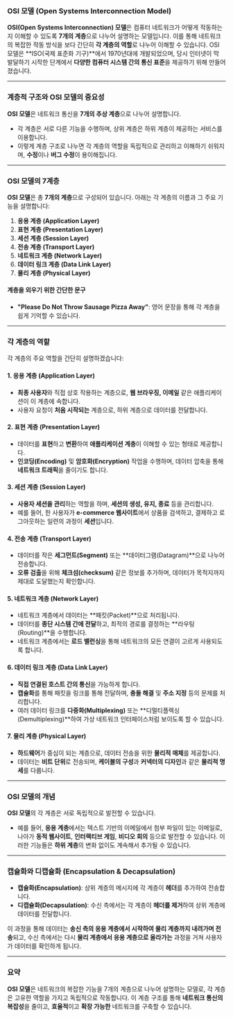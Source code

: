 ### OSI 모델 (Open Systems Interconnection Model)

**OSI(Open Systems Interconnection) 모델**은 컴퓨터 네트워크가 어떻게 작동하는지 이해할 수 있도록 **7개의 계층**으로 나누어 설명하는 모델입니다. 이를 통해 네트워크의 복잡한 작동 방식을 보다 간단히 **각 계층의 역할**로 나누어 이해할 수 있습니다. OSI 모델은 **ISO(국제 표준화 기구)**에서 1970년대에 개발되었으며, 당시 인터넷이 막 발달하기 시작한 단계에서 **다양한 컴퓨터 시스템 간의 통신 표준**을 제공하기 위해 만들어졌습니다.

---

### 계층적 구조와 OSI 모델의 중요성
**OSI 모델**은 네트워크 통신을 **7개의 추상 계층**으로 나누어 설명합니다.  
- 각 계층은 서로 다른 기능을 수행하며, 상위 계층은 하위 계층이 제공하는 서비스를 이용합니다.
- 이렇게 계층 구조로 나누면 각 계층의 역할을 독립적으로 관리하고 이해하기 쉬워지며, **수정**이나 **버그 수정**이 용이해집니다.

---

### OSI 모델의 7계층
**OSI 모델**은 총 **7개의 계층**으로 구성되어 있습니다. 아래는 각 계층의 이름과 그 주요 기능을 설명합니다:

1. **응용 계층 (Application Layer)**
2. **표현 계층 (Presentation Layer)**
3. **세션 계층 (Session Layer)**
4. **전송 계층 (Transport Layer)**
5. **네트워크 계층 (Network Layer)**
6. **데이터 링크 계층 (Data Link Layer)**
7. **물리 계층 (Physical Layer)**

#### 계층을 외우기 위한 간단한 문구
- **"Please Do Not Throw Sausage Pizza Away"**: 영어 문장을 통해 각 계층을 쉽게 기억할 수 있습니다.

---

### 각 계층의 역할
각 계층의 주요 역할을 간단히 설명하겠습니다:

#### 1. 응용 계층 (Application Layer)
- **최종 사용자**와 직접 상호 작용하는 계층으로, **웹 브라우징, 이메일** 같은 애플리케이션이 이 계층에 속합니다.
- 사용자 요청이 **처음 시작되는** 계층으로, 하위 계층으로 데이터를 전달합니다.

#### 2. 표현 계층 (Presentation Layer)
- 데이터를 **표현**하고 **변환**하여 **애플리케이션 계층**이 이해할 수 있는 형태로 제공합니다.
- **인코딩(Encoding)** 및 **암호화(Encryption)** 작업을 수행하며, 데이터 압축을 통해 **네트워크 트래픽**을 줄이기도 합니다.

#### 3. 세션 계층 (Session Layer)
- **사용자 세션을 관리**하는 역할을 하며, **세션의 생성, 유지, 종료** 등을 관리합니다.
- 예를 들어, 한 사용자가 **e-commerce 웹사이트**에서 상품을 검색하고, 결제하고 로그아웃하는 일련의 과정이 **세션**입니다.

#### 4. 전송 계층 (Transport Layer)
- 데이터를 작은 **세그먼트(Segment)** 또는 **데이터그램(Datagram)**으로 나누어 전송합니다.
- **오류 검출**을 위해 **체크섬(checksum)** 같은 정보를 추가하며, 데이터가 목적지까지 제대로 도달했는지 확인합니다.

#### 5. 네트워크 계층 (Network Layer)
- 네트워크 계층에서 데이터는 **패킷(Packet)**으로 처리됩니다.
- 데이터를 **종단 시스템 간에 전달**하고, 최적의 경로를 결정하는 **라우팅(Routing)**을 수행합니다.
- 네트워크 계층에서는 **로드 밸런싱**을 통해 네트워크의 모든 연결이 고르게 사용되도록 합니다.

#### 6. 데이터 링크 계층 (Data Link Layer)
- **직접 연결된 호스트 간의 통신**을 가능하게 합니다.
- **캡슐화**를 통해 패킷을 링크를 통해 전달하며, **충돌 해결** 및 **주소 지정** 등의 문제를 처리합니다.
- 여러 데이터 링크를 **다중화(Multiplexing)** 또는 **디멀티플렉싱(Demultiplexing)**하여 가상 네트워크 인터페이스처럼 보이도록 할 수 있습니다.

#### 7. 물리 계층 (Physical Layer)
- **하드웨어**가 중심이 되는 계층으로, 데이터 전송을 위한 **물리적 매체**를 제공합니다.
- 데이터는 **비트 단위**로 전송되며, **케이블의 구성**과 **커넥터의 디자인**과 같은 **물리적 명세**를 다룹니다.

---

### OSI 모델의 개념
**OSI 모델**의 각 계층은 서로 독립적으로 발전할 수 있습니다.  
- 예를 들어, **응용 계층**에서는 텍스트 기반의 이메일에서 첨부 파일이 있는 이메일로, 나아가 **동적 웹사이트**, **인터랙티브 게임**, **비디오 회의** 등으로 발전할 수 있습니다. 이러한 기능들은 **하위 계층**의 변화 없이도 계속해서 추가될 수 있습니다.

---

### 캡슐화와 디캡슐화 (Encapsulation & Decapsulation)
- **캡슐화(Encapsulation)**: 상위 계층의 메시지에 각 계층이 **헤더**를 추가하여 전송합니다.
- **디캡슐화(Decapsulation)**: 수신 측에서는 각 계층이 **헤더를 제거**하여 상위 계층에 데이터를 전달합니다.

이 과정을 통해 데이터는 **송신 측의 응용 계층에서 시작하여 물리 계층까지 내려가며 전송**되고, 수신 측에서는 다시 **물리 계층에서 응용 계층으로 올라가는** 과정을 거쳐 사용자가 데이터를 확인하게 됩니다.

---

### 요약
**OSI 모델**은 네트워크의 복잡한 기능을 7개의 계층으로 나누어 설명하는 모델로, 각 계층은 고유한 역할을 가지고 독립적으로 작동합니다. 이 계층 구조를 통해 **네트워크 통신의 복잡성**을 줄이고, **효율적**이고 **확장 가능한** 네트워크를 구축할 수 있습니다.